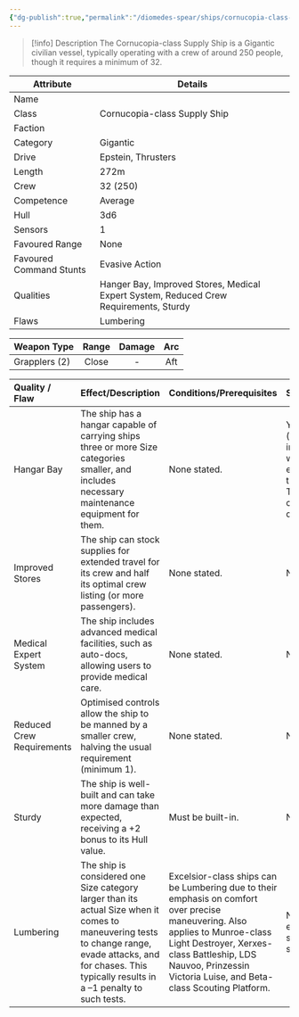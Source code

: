```yaml
---
{"dg-publish":true,"permalink":"/diomedes-spear/ships/cornucopia-class-supply-ship/"}
---
```


> [!info] Description
> The Cornucopia-class Supply Ship is a Gigantic civilian vessel, typically operating with a crew of around 250 people, though it requires a minimum of 32.

| Attribute               | Details                                                                               |
| ----------------------- | ------------------------------------------------------------------------------------- |
| Name                    |                                                                                       |
| Class                   | Cornucopia-class Supply Ship                                                          |
| Faction                 |                                                                                       |
| Category                | Gigantic                                                                              |
| Drive                   | Epstein, Thrusters                                                                    |
| Length                  | 272m                                                                                  |
| Crew                    | 32 (250)                                                                              |
| Competence              | Average                                                                               |
| Hull                    | 3d6                                                                                   |
| Sensors                 | 1                                                                                     |
| Favoured Range          | None                                                                                  |
| Favoured Command Stunts | Evasive Action                                                                        |
| Qualities               | Hanger Bay, Improved Stores, Medical Expert System, Reduced Crew Requirements, Sturdy |
| Flaws                   | Lumbering                                                                             |

| Weapon Type   | Range | Damage | Arc |
| ------------- | :---: | :----: | :-: |
| Grapplers (2) | Close |   -    | Aft |

| Quality / Flaw            | Effect/Description                                                                                                                                                                                            | Conditions/Prerequisites                                                                                                                                                                                                                          | Stackable?                                                                 |
| :------------------------ | :------------------------------------------------------------------------------------------------------------------------------------------------------------------------------------------------------------ | :------------------------------------------------------------------------------------------------------------------------------------------------------------------------------------------------------------------------------------------------ | :------------------------------------------------------------------------- |
| Hangar Bay                | The ship has a hangar capable of carrying ships three or more Size categories smaller, and includes necessary maintenance equipment for them.                                                                 | None stated.                                                                                                                                                                                                                                      | Yes (capacity increases with size, e.g., for three Troika-class dropships) |
| Improved Stores           | The ship can stock supplies for extended travel for its crew and half its optimal crew listing (or more passengers).                                                                                          | None stated.                                                                                                                                                                                                                                      | No                                                                         |
| Medical Expert System     | The ship includes advanced medical facilities, such as auto-docs, allowing users to provide medical care.                                                                                                     | None stated.                                                                                                                                                                                                                                      | No                                                                         |
| Reduced Crew Requirements | Optimised controls allow the ship to be manned by a smaller crew, halving the usual requirement (minimum 1).                                                                                                  | None stated.                                                                                                                                                                                                                                      | No                                                                         |
| Sturdy                    | The ship is well-built and can take more damage than expected, receiving a +2 bonus to its Hull value.                                                                                                        | Must be built-in.                                                                                                                                                                                                                                 | No                                                                         |
| Lumbering                 | The ship is considered one Size category larger than its actual Size when it comes to maneuvering tests to change range, evade attacks, and for chases. This typically results in a –1 penalty to such tests. | Excelsior-class ships can be Lumbering due to their emphasis on comfort over precise maneuvering. Also applies to Munroe-class Light Destroyer, Xerxes-class Battleship, LDS Nauvoo, Prinzessin Victoria Luise, and Beta-class Scouting Platform. | Not explicitly stated as stackable.                                        |
